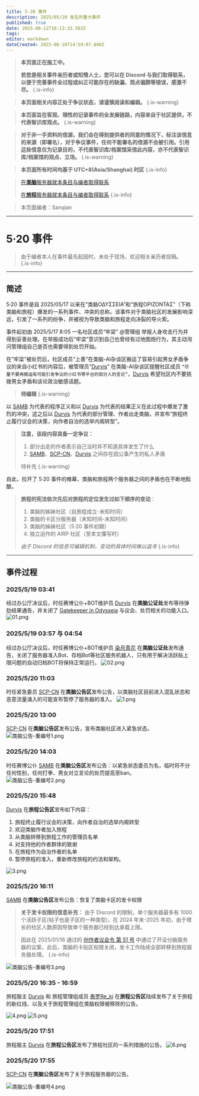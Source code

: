 ```yaml
---
title: 5·20 事件
description: 2025/05/20 发生的重大事件
published: true
date: 2025-06-12T16:13:33.583Z
tags: 
editor: markdown
dateCreated: 2025-06-10T14:59:07.800Z
---
```



> **本页面正在施工中。**
>
> **若您是相关事件亲历者或知情人士，您可以在 Discord 与我们取得联系，以便于完善事件全过程或纠正可能存在的缺漏、观点偏颇等错误，感激不尽。**
{.is-info}

> **本页面相关内容正处于争议状态，请谨慎阅读和编辑。**
{.is-warning}

> **本页面旨在客观、理性的记录事件的全发展链路，内容来自于社区提供，不代表智识库观点。**
{.is-warning}

> **对于非一手资料的信源，我们会在得到提供者的同意的情况下，标注该信息的来源（即署名），对于争议事件，任何不能署名的信源不会被引用。引用这些信息仅为记录目的，不代表智识库/档案馆采信此内容，亦不代表智识库/档案馆的观点、立场。**
{.is-warning}


> **本页面所有时间均基于 UTC+8(Asia/Shanghai) 时区**
{.is-info}

> 
> [在**类脑**服务器就本条目与编者取得联系](https://discord.com/channels/1134557553011998840/1382021271033872456)
> 
> [在**旅程**服务器就本条目与编者取得联系](https://discord.com/channels/1291925535324110879/1382023946047721536)
{.is-info}

> 本页面编者：Sanqian



---

# 5·20 事件

> 由于编者本人在事件最先起因时，未处于现场，欢迎相关亲历者投稿。
{.is-info}


---

## 简述

5·20 事件是自 2025/05/17 以来在“类脑ΟΔΥΣΣΕΙΑ”和“旅程ΟΡΙΖΟΝΤΑΣ”（下称类脑和旅程）爆发的一系列事件、冲突的总称。该事件对于类脑社区的发展影响深远，引发了一系列的纷争，并被视为导致类脑和旅程走向决裂的导火索。

事件起初由 2025/5/17 8:05 一名社区成员“牢梁” @管理组 举报人身攻击行为并得到妥善处理。在举报成功后“牢梁”意识到自己也曾经有过地图炮行为，其主动洵问管理组自己是否也需要得到处罚开始。

在“牢梁”被处罚后，社区成员“上善”在类脑-AI杂谈区搬运了容易引起男女矛盾争议的来自小红书的内容后，被管理员“[Durvis](/智识库/档案馆/历史/历史人物/Durvis)” 在类脑-AI杂谈区提醒社区成员 `“尽量不要再搬运有可能引发争议的小红书等平台的部分人的言论”`，[Durvis](/智识库/档案馆/历史/历史人物/Durvis) 希望社区内不要挑拨男女矛盾和谈论政治敏感话题。

> **待编辑**
{.is-warning}

以 [SAMB](/智识库/档案馆/历史/历史人物/SAMB) 为代表的程序正义和以 [Durvis](/智识库/档案馆/历史/历史人物/Durvis) 为代表的结果正义在此过程中爆发了激烈的冲突，这之后以 [Durvis](/智识库/档案馆/历史/历史人物/Durvis) 为代表的部分管理、作者出走类脑，并宣布“旅程终止履行议会的决策，向作者自治的选举内阁转型”。

> **注意，该段内容具备一定争议：**
> 1. 部分出走的作者表示自己当时并不知道具体发生了什么
> 2. [SAMB](/智识库/档案馆/历史/历史人物/SAMB)、[SCP-CN](/智识库/档案馆/历史/历史人物/SCP-CN)、[Durvis](/智识库/档案馆/历史/历史人物/Durvis) 之间存在因公事产生的私人矛盾
> 
> 待补充
{.is-warning}

自此，拉开了 5·20 事件的帷幕，类脑和旅程两个服务器之间的矛盾也在不断地酝酿。


> **旅程的宪法依次先后对旅程的定位发生过如下顺序的变动**：
> 1. 类脑的姊妹社区（自旅程成立-未知时间）
> 2. 类脑的卡区分服务器（未知时间-未知时间）
> 3.  类脑的姊妹社区（5·20 事件初期）
> 4. 独立运作的 AIRP 社区（至本文攥写时）
> 
> *由于 Discord 的信息可编辑机制，变动的具体时间难以追寻*
{.is-info}

---

## 事件过程

### 2025/5/19 03:41
经过办公厅决议后，时任赛博公仆+BOT维护员 [Durvis](/智识库/档案馆/历史/历史人物/Durvis) 在**类脑公证处**发布等待弹劾结果通告，并关闭了 [Gatekeeper in Odysseia](/智识库/档案馆/历史/其他历史信息/Bot/gatekeeper_in_odysseia) 与议会、处罚相关的功能入口。
![01.png](/all_upload_files_should_in_here/archives/history/major_historical_events/event_520/01.png)

### 2025/5/19 03:57 与 04:54
经过办公厅决议后，时任赛博公仆+BOT维护员 [染月青花](/智识库/档案馆/历史/历史人物/染月青花) 在**类脑公证处**发布通告，关闭了服务器准入Bot、存档Bot等社区服务机器人，只有用于解决活跃贴上限问题的自动归档BOT将保持正常运行。
![02.png](/all_upload_files_should_in_here/archives/history/major_historical_events/event_520/02.png)


### 2025/5/20 11:03 
时任紧急委员 [SCP-CN](/智识库/档案馆/历史/历史人物/SCP-CN) 在**类脑公告区**发布公告，以类脑社区目前进入混乱状态和恶意流量涌入的可能宣布暂停了服务器的准入。
![1.png](/all_upload_files_should_in_here/archives/history/major_historical_events/event_520/1.png)

### 2025/5/20 13:00
[SCP-CN](/智识库/档案馆/历史/历史人物/SCP-CN) 在**类脑公告区**发布公告，宣布类脑社区进入紧急状态。
![类脑公告-重编号1.png](/all_upload_files_should_in_here/archives/history/major_historical_events/event_520/类脑公告-重编号1.png)

### 2025/5/20 14:03
时任赛博公仆 [SAMB](/智识库/档案馆/历史/历史人物/SAMB) 在**类脑公告区**发布公告：以紧急状态委员为名，临时将不分任何性别，任何打拳、男女对立言论的处罚提高至ban。
![类脑公告-重编号2.png](/all_upload_files_should_in_here/archives/history/major_historical_events/event_520/类脑公告-重编号2.png)

### 2025/5/20 15:48
[Durvis](/智识库/档案馆/历史/历史人物/Durvis) 在**旅程公告区**宣布如下内容：
1. 旅程终止履行议会的决策，向作者自治的选举内阁转型
2. 欢迎类脑作者加入旅程
3. 从类脑转移到旅程工作的管理员名单
4. 对支持他的作者群体的致谢
5. 在旅程作为自治作者的名单
6. 暂停旅程的准入，重新修改旅程的约法和架构。

![3.png](/all_upload_files_should_in_here/archives/history/major_historical_events/event_520/3.png)

### 2025/5/20 16:11
[SAMB](/智识库/档案馆/历史/历史人物/SAMB) 在**类脑公告区**发布公告：恢复了类脑卡区的发卡权限

> **关于发卡权限的信息补充：**
> 由于 Discord 的限制，单个服务器最多有 1000 个活跃子区(帖子也是子区的一种类型)，在 2024 年末-2025 年初，由于增长的社区人数原因导致单个服务器已经到达承载上限。
>
> 因此在 2025/01/16 通过的 [创作者议会令 第 51 号](https://wiki.类脑.org/%E6%99%BA%E8%AF%86%E5%BA%93/%E7%A4%BE%E5%8C%BA%E8%A7%84%E5%88%99/%E8%AE%AE%E4%BC%9A%E6%B3%95%E6%A1%88#%E5%88%9B%E4%BD%9C%E8%80%85%E8%AE%AE%E4%BC%9A%E4%BB%A4-%E7%AC%AC-51-%E5%8F%B7-20250116) 中通过了开设分脑服务器的议案，此后，类脑的卡贴区权限关闭，发卡工作陆续全部转移到旅程服务器处理。
{.is-info}

![类脑公告-重编号3.png](/all_upload_files_should_in_here/archives/history/major_historical_events/event_520/类脑公告-重编号3.png)

### 2025/5/20 16:35 - 16:59

旅程服主 [Durvis](/智识库/档案馆/历史/历史人物/Durvis) 和 旅程管理组成员 [泰罗Re_ki](/智识库/档案馆/历史/历史人物/泰罗Re_ki) 在**旅程公告区**陆续发布了关于旅程的新红线、以及关于旅程管理组在类脑权限被移除的公告。

![4.png](/all_upload_files_should_in_here/archives/history/major_historical_events/event_520/4.png)
![5.png](/all_upload_files_should_in_here/archives/history/major_historical_events/event_520/5.png)

### 2025/5/20 17:51

旅程服主 [Durvis](/智识库/档案馆/历史/历史人物/Durvis) 在**旅程公告区**发布了旅程社区的一系列措施的公告。
![6.png](/all_upload_files_should_in_here/archives/history/major_historical_events/event_520/6.png)

### 2025/5/20 17:55

[SCP-CN](/智识库/档案馆/历史/历史人物/SCP-CN) 在**类脑公告区**发布了关于旅程服务器的公告。

![类脑公告-重编号4.png](/all_upload_files_should_in_here/archives/history/major_historical_events/event_520/类脑公告-重编号4.png)

